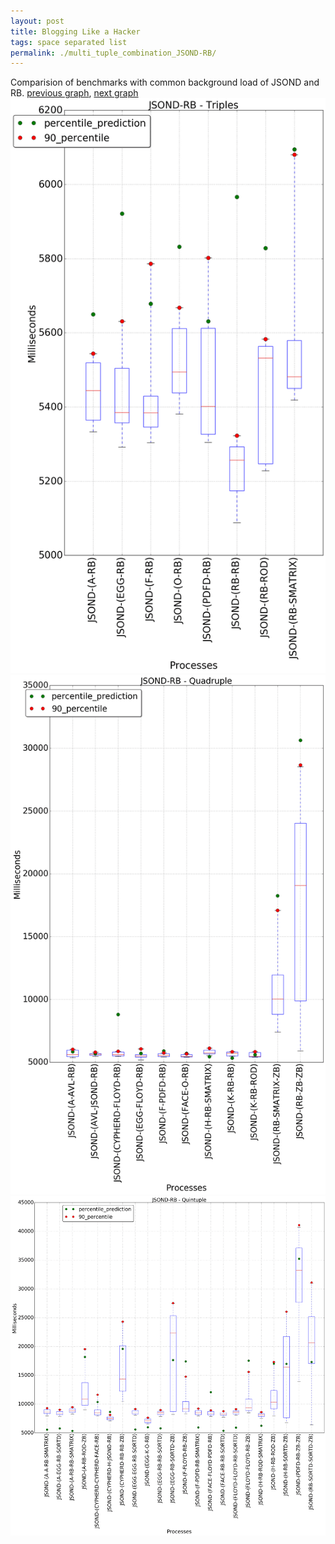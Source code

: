```yaml
---
layout: post
title: Blogging Like a Hacker
tags: space separated list
permalink: ./multi_tuple_combination_JSOND-RB/
---
```


Comparision of benchmarks with common background load of JSOND and RB.
[previous graph](./multi_tuple_combination_JSOND-PDFD/), [next graph](./multi_tuple_combination_JSOND-ROD/)
<img src="./images/triple/JSOND/JSOND-RB_box.png" alt="graph figure"><img src="./images/quadruple/JSOND/JSOND-RB_box.png" alt="graph figure"><img src="./images/quintuple/JSOND/JSOND-RB_box.png" alt="graph figure">